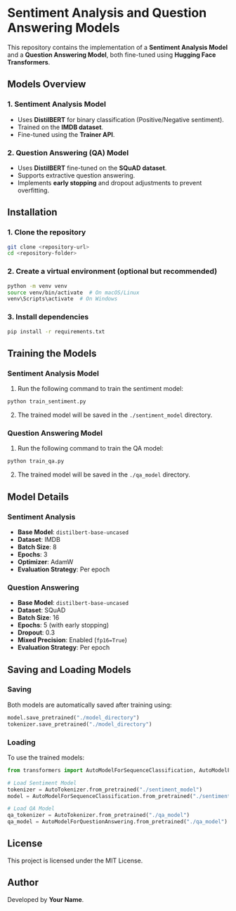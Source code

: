 # Sentiment Analysis and Question Answering Models

This repository contains the implementation of a **Sentiment Analysis Model** and a **Question Answering Model**, both fine-tuned using **Hugging Face Transformers**.

## Models Overview

### 1. Sentiment Analysis Model
- Uses **DistilBERT** for binary classification (Positive/Negative sentiment).
- Trained on the **IMDB dataset**.
- Fine-tuned using the **Trainer API**.

### 2. Question Answering (QA) Model
- Uses **DistilBERT** fine-tuned on the **SQuAD dataset**.
- Supports extractive question answering.
- Implements **early stopping** and dropout adjustments to prevent overfitting.

## Installation

### 1. Clone the repository
```bash
git clone <repository-url>
cd <repository-folder>
```

### 2. Create a virtual environment (optional but recommended)
```bash
python -m venv venv
source venv/bin/activate  # On macOS/Linux
venv\Scripts\activate  # On Windows
```

### 3. Install dependencies
```bash
pip install -r requirements.txt
```

## Training the Models

### Sentiment Analysis Model

1. Run the following command to train the sentiment model:
```bash
python train_sentiment.py
```
2. The trained model will be saved in the `./sentiment_model` directory.

### Question Answering Model

1. Run the following command to train the QA model:
```bash
python train_qa.py
```
2. The trained model will be saved in the `./qa_model` directory.

## Model Details

### Sentiment Analysis
- **Base Model**: `distilbert-base-uncased`
- **Dataset**: IMDB
- **Batch Size**: 8
- **Epochs**: 3
- **Optimizer**: AdamW
- **Evaluation Strategy**: Per epoch

### Question Answering
- **Base Model**: `distilbert-base-uncased`
- **Dataset**: SQuAD
- **Batch Size**: 16
- **Epochs**: 5 (with early stopping)
- **Dropout**: 0.3
- **Mixed Precision**: Enabled (`fp16=True`)
- **Evaluation Strategy**: Per epoch

## Saving and Loading Models

### Saving
Both models are automatically saved after training using:
```python
model.save_pretrained("./model_directory")
tokenizer.save_pretrained("./model_directory")
```

### Loading
To use the trained models:
```python
from transformers import AutoModelForSequenceClassification, AutoModelForQuestionAnswering, AutoTokenizer

# Load Sentiment Model
tokenizer = AutoTokenizer.from_pretrained("./sentiment_model")
model = AutoModelForSequenceClassification.from_pretrained("./sentiment_model")

# Load QA Model
qa_tokenizer = AutoTokenizer.from_pretrained("./qa_model")
qa_model = AutoModelForQuestionAnswering.from_pretrained("./qa_model")
```

## License
This project is licensed under the MIT License.

## Author
Developed by **Your Name**.
